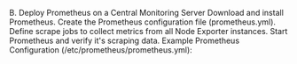 B. Deploy Prometheus on a Central Monitoring Server
Download and install Prometheus.
Create the Prometheus configuration file (prometheus.yml).
Define scrape jobs to collect metrics from all Node Exporter instances.
Start Prometheus and verify it's scraping data.
Example Prometheus Configuration (/etc/prometheus/prometheus.yml):
